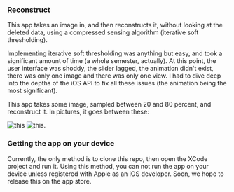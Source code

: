 ### Reconstruct

This app takes an image in, and then reconstructs it, without looking at the
deleted data, using a compressed sensing algorithm (iterative soft
thresholding).

Implementing iterative soft thresholding was anything but easy, and took a
significant amount of time (a whole semester, actually). At this point, the
user interface was shoddy, the slider lagged, the animation didn't exist, there
was only one image and there was only one view. I had to dive deep into the
depths of the iOS API to fix all these issues (the animation being the most
significant).


This app takes some image, sampled between 20 and 80 percent, and reconstruct
it. In pictures, it goes between these:

![this][sample] 
![this][finished].

### Getting the app on your device 
Currently, the only method is to clone this
repo, then open the XCode project and run it. Using this method, you can not
run the app on your device unless registered with Apple as an iOS developer.
Soon, we hope to release this on the app store.

[finished]:https://raw.github.com/scottsievert/UROPv6/master/50-reconstruct.png
[sample]:https://raw.github.com/scottsievert/UROPv6/master/50-sample.png


